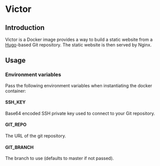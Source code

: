Victor
======

Introduction
------------
Victor is a Docker image provides a way to build a static website from 
a [Hugo](https://gohugo.io)-based Git repository. The static website is then served by Nginx. 


Usage
-----

### Environment variables
Pass the following environment variables when instantiating the docker container:

#### SSH_KEY
Base64 encoded SSH private key used to connect to your Git repository.

#### GIT_REPO
The URL of the git repository.

#### GIT_BRANCH
The branch to use (defaults to master if not passed).
